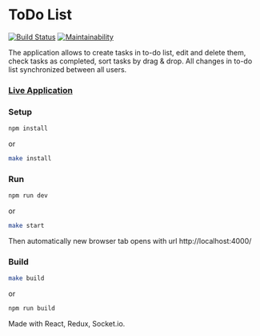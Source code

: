 # ToDo List

[![Build Status](https://travis-ci.org/tysky/to-do-list.svg?branch=master)](https://travis-ci.org/tysky/to-do-list)
[![Maintainability](https://api.codeclimate.com/v1/badges/57bfa0851c1142e4dc01/maintainability)](https://codeclimate.com/github/tysky/to-do-list/maintainability)


The application allows to create tasks in to-do list, edit and delete them, check tasks as completed, sort tasks by drag & drop. All changes in to-do list synchronized between all users.
### [Live Application](https://to-do-react-list.herokuapp.com/)

### Setup

```sh
npm install
```
or
```sh
make install
```

### Run

```sh
npm run dev
```
or
```sh
make start
```
Then automatically new browser tab opens with url http://localhost:4000/
### Build

```sh
make build
```
or
```sh
npm run build
```

Made with React, Redux, Socket.io.